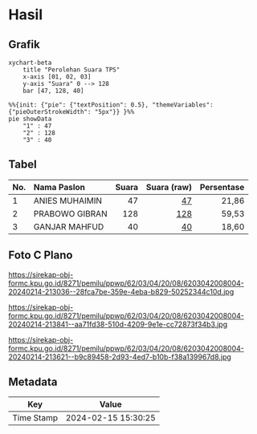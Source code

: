 # Hasil

## Grafik

```mermaid
xychart-beta
    title "Perolehan Suara TPS"
    x-axis [01, 02, 03]
    y-axis "Suara" 0 --> 128
    bar [47, 128, 40]
```

```mermaid
%%{init: {"pie": {"textPosition": 0.5}, "themeVariables": {"pieOuterStrokeWidth": "5px"}} }%%
pie showData
    "1" : 47
    "2" : 128
    "3" : 40
```

## Tabel

| No. | Nama Paslon    | Suara | Suara (raw) | Persentase |
|:--- |:-------------- | -----:| -----------:| ----------:|
| 1   | ANIES MUHAIMIN | 47    | [47][p-1]   | 21,86      |
| 2   | PRABOWO GIBRAN | 128   | [128][p-2]  | 59,53      |
| 3   | GANJAR MAHFUD  | 40    | [40][p-3]   | 18,60      |


[p-1]: https://github.com/gigit-pemilu/pemilu-2024-62-kalimantan-tengah/blob/main/pilpres/hitung-suara/sub/62-kalimantan-tengah/sub/03-kapuas/sub/04-kapuas-kuala/sub/2008-tamban-baru-selatan/sub/004-tps/sub/paslon-1.txt
[p-2]: https://github.com/gigit-pemilu/pemilu-2024-62-kalimantan-tengah/blob/main/pilpres/hitung-suara/sub/62-kalimantan-tengah/sub/03-kapuas/sub/04-kapuas-kuala/sub/2008-tamban-baru-selatan/sub/004-tps/sub/paslon-2.txt
[p-3]: https://github.com/gigit-pemilu/pemilu-2024-62-kalimantan-tengah/blob/main/pilpres/hitung-suara/sub/62-kalimantan-tengah/sub/03-kapuas/sub/04-kapuas-kuala/sub/2008-tamban-baru-selatan/sub/004-tps/sub/paslon-3.txt

## Foto C Plano

https://sirekap-obj-formc.kpu.go.id/8271/pemilu/ppwp/62/03/04/20/08/6203042008004-20240214-213036--28fca7be-359e-4eba-b829-50252344c10d.jpg

https://sirekap-obj-formc.kpu.go.id/8271/pemilu/ppwp/62/03/04/20/08/6203042008004-20240214-213841--aa71fd38-510d-4209-9e1e-cc72873f34b3.jpg

https://sirekap-obj-formc.kpu.go.id/8271/pemilu/ppwp/62/03/04/20/08/6203042008004-20240214-213621--b9c89458-2d93-4ed7-b10b-f38a139967d8.jpg


## Metadata

| Key        | Value               |
| ---------- | ------------------- |
| Time Stamp | 2024-02-15 15:30:25 |



